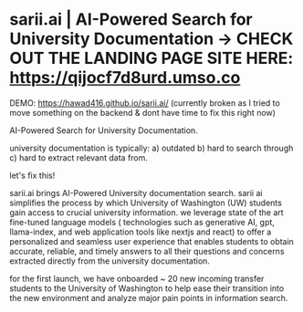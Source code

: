 # sarii.ai | AI-Powered Search for University Documentation  -> CHECK OUT THE LANDING PAGE SITE HERE: https://qijocf7d8urd.umso.co 

DEMO: https://hawad416.github.io/sarii.ai/ (currently broken as I tried to move something on the backend & dont have time to fix this right now) 

AI-Powered Search for University Documentation.  

university documentation is typically:
a) outdated
b) hard to search through
c) hard to extract relevant data from.

let's fix this!

sarii.ai brings AI-Powered University documentation search. sarii ai simplifies the process by which University of Washington (UW) students gain access to crucial university information. we leverage state of the art fine-tuned language models ( technologies such as generative AI, gpt, llama-index, and web application tools like nextjs and react)  to offer a personalized and seamless user experience that enables students to obtain accurate, reliable, and timely answers to all their questions and concerns extracted directly from the university documentation.

for the first launch, we have onboarded ~ 20 new incoming transfer students to the University of Washington to help ease their transition into the new environment and analyze major pain points in information search. 


